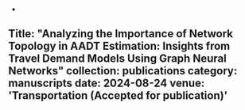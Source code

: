 -
Title: "Analyzing the Importance of Network Topology in AADT Estimation: Insights from Travel Demand Models Using Graph Neural Networks"
collection: publications
category: manuscripts
date: 2024-08-24
venue: 'Transportation (Accepted for publication)'
-
